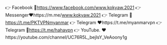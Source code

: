 👉 Facebook 💙https://www.facebook.com/www.kokyaw.2021
👉 Messenger♥️https://m.me/www.kokyaw.2021
👉 Telegram 💙https://t.me/PKTVPNmyanmar
👉 Telegram ♥️https://t.me/myanmarvpn
👉 Telegram 💙https://t.me/hahavpn
👉 YouTube. ❤️https://youtube.com/channel/UC76R5L_bejlsY_VeAoony1g
